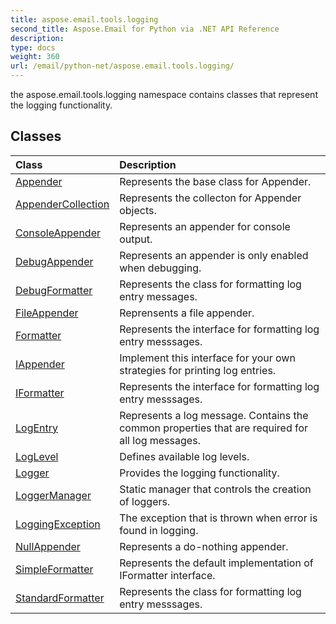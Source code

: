 ```yaml
---
title: aspose.email.tools.logging
second_title: Aspose.Email for Python via .NET API Reference
description: 
type: docs
weight: 360
url: /email/python-net/aspose.email.tools.logging/
---
```



the aspose.email.tools.logging namespace contains classes that represent the logging functionality.

## Classes
| Class | Description |
| :- | :- |
|[Appender](/email/python-net/aspose.email.tools.logging/appender/)|Represents the base class for Appender.|
|[AppenderCollection](/email/python-net/aspose.email.tools.logging/appendercollection/)|Represents the collecton for Appender objects.|
|[ConsoleAppender](/email/python-net/aspose.email.tools.logging/consoleappender/)|Represents an appender for console output.|
|[DebugAppender](/email/python-net/aspose.email.tools.logging/debugappender/)|Represents an appender is only enabled when debugging.|
|[DebugFormatter](/email/python-net/aspose.email.tools.logging/debugformatter/)|Represents the class for formatting log entry messages.|
|[FileAppender](/email/python-net/aspose.email.tools.logging/fileappender/)|Reprensents a file appender.|
|[Formatter](/email/python-net/aspose.email.tools.logging/formatter/)|Represents the interface for formatting log entry messsages.|
|[IAppender](/email/python-net/aspose.email.tools.logging/iappender/)|Implement this interface for your own strategies for printing log entries.|
|[IFormatter](/email/python-net/aspose.email.tools.logging/iformatter/)|Represents the interface for formatting log entry messsages.|
|[LogEntry](/email/python-net/aspose.email.tools.logging/logentry/)|Represents a log message.  Contains the common properties that are required for all log messages.|
|[LogLevel](/email/python-net/aspose.email.tools.logging/loglevel/)|Defines available log levels.|
|[Logger](/email/python-net/aspose.email.tools.logging/logger/)|Provides the logging functionality.|
|[LoggerManager](/email/python-net/aspose.email.tools.logging/loggermanager/)|Static manager that controls the creation of loggers.|
|[LoggingException](/email/python-net/aspose.email.tools.logging/loggingexception/)|The exception that is thrown when error is found in logging.|
|[NullAppender](/email/python-net/aspose.email.tools.logging/nullappender/)|Represents a do-nothing appender.|
|[SimpleFormatter](/email/python-net/aspose.email.tools.logging/simpleformatter/)|Represents the default implementation of IFormatter interface.|
|[StandardFormatter](/email/python-net/aspose.email.tools.logging/standardformatter/)|Represents the class for formatting log entry messsages.|
